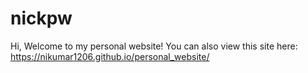 # nickpw
Hi, Welcome to my personal website!
You can also view this site here: https://nikumar1206.github.io/personal_website/
